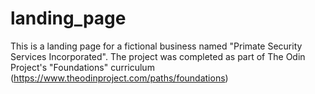 # landing_page
This is a landing page for a fictional business named "Primate Security Services Incorporated".
The project was completed as part of The Odin Project's "Foundations" curriculum (https://www.theodinproject.com/paths/foundations)

